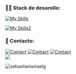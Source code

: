 
<h3 align="left">👨‍💻 Stack de desarollo:</h3>

[![My Skills](https://skillicons.dev/icons?i=js,python,php,kotlin&theme=light)](https://skillicons.dev)

[![My Skills2](https://skillicons.dev/icons?i=mysql,mongodb,nodejs,firebase,postgres&theme=light)](https://skillicons.dev)

<h3 align="left">📩 Contacto:</h3>

[![Contact](https://skillicons.dev/icons?i=linkedin&theme=light)](https://linkedin.com/in/sebastiangutierrez-s)
[![Contact](https://skillicons.dev/icons?i=instagram&theme=light)](https://instagram.com/_sebastian_ismael)
<a href="mailto:gutierrezs.dev@outlook.com">![Contact](https://skillicons.dev/icons?i=gmail&theme=light)</a><br>
![](https://komarev.com/ghpvc/?username=SebastianIsmaelG&color=brightgreen&style=for-the-badge)





<p><img align="center" src="https://github-readme-streak-stats.herokuapp.com/?user=sebastianismaelg&" alt="sebastianismaelg" /></p>

